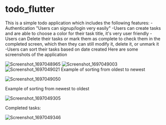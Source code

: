 # todo_flutter

This is a simple todo application which includes the following features:
-Authentication "Users can signup/login very easily"
-Users can create tasks and are able to choose a color for their task title, it's very user friendly
-Users can Delete their tasks or mark them as complete to check them in the completed screen, which then they can still modify it, delete it, or unmark it
-Users can sort their tasks based on date created
Here are some screenshots of the application



![Screenshot_1697048965](https://github.com/YazanFarrah/todo-flutter/assets/83192686/13d63d0c-49bb-49e1-af97-3c4a3981a868)
![Screenshot_1697049003](https://github.com/YazanFarrah/todo-flutter/assets/83192686/53207d77-e4d5-4293-a44c-cfc95c1f8c14)
![Screenshot_1697049021](https://github.com/YazanFarrah/todo-flutter/assets/83192686/f368b613-9bdc-4dcb-8c8b-21adc1ff0223)
Example of sorting from oldest to newest

![Screenshot_1697049050](https://github.com/YazanFarrah/todo-flutter/assets/83192686/e076a6c8-2107-4caf-822a-494cfd2d000b)

Example of sorting from newest to oldest

![Screenshot_1697049305](https://github.com/YazanFarrah/todo-flutter/assets/83192686/d603ed9f-cac1-4746-ae15-cb6fda17c39b)

Completed tasks:

![Screenshot_1697049346](https://github.com/YazanFarrah/todo-flutter/assets/83192686/c6a79067-0cc2-490d-ae1c-a7226fca0aea)
